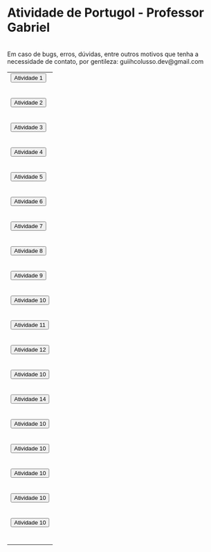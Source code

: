 # Atividade de Portugol - Professor Gabriel


<html>
<head>
</head>
<body>
<table>
<tr>
 <td>
<a href="https://raw.githubusercontent.com/guiihcolusso/AtividadePortugol/main/Atividade%201.por"><button>Atividade 1</button>
<br></br>

<a href="https://raw.githubusercontent.com/guiihcolusso/AtividadePortugol/main/Atividade%202.por"><button>Atividade 2</button>
<br></br>

<a href="https://raw.githubusercontent.com/guiihcolusso/AtividadePortugol/main/Atividade%203.por"><button>Atividade 3</button>
<br></br>

<a href="https://raw.githubusercontent.com/guiihcolusso/AtividadePortugol/main/Atividade%204.por"><button>Atividade 4</button>
<br></br>

<a href="https://raw.githubusercontent.com/guiihcolusso/AtividadePortugol/main/Atividade%205.por"><button>Atividade 5</button>
<br></br>

<a href="https://raw.githubusercontent.com/guiihcolusso/AtividadePortugol/main/Atividade%206.por"><button>Atividade 6</button>
<br></br>

<a href="https://raw.githubusercontent.com/guiihcolusso/AtividadePortugol/main/Atividade%207.por"><button>Atividade 7</button>
<br></br>

<a href="https://raw.githubusercontent.com/guiihcolusso/AtividadePortugol/main/Atividade%208.por"><button>Atividade 8</button>
<br></br>

<a href="https://raw.githubusercontent.com/guiihcolusso/AtividadePortugol/main/Atividade%209.por"><button>Atividade 9</button>
<br></br>

<a href="https://raw.githubusercontent.com/guiihcolusso/AtividadePortugol/main/Atividade%2010.por"><button>Atividade 10</button>
<br></br>

<a href="https://raw.githubusercontent.com/guiihcolusso/AtividadePortugol/main/Atividade%2011.por"><button>Atividade 11</button>
<br></br>

<a href="https://raw.githubusercontent.com/guiihcolusso/AtividadePortugol/main/Atividade%2012.por"><button>Atividade 12</button>
<br></br>

<a href="https://raw.githubusercontent.com/guiihcolusso/AtividadePortugol/main/Atividade%2010.por"><button>Atividade 10</button>
<br></br>

<a href="https://raw.githubusercontent.com/guiihcolusso/AtividadePortugol/main/Atividade%2014.por"><button>Atividade 14</button>
<br></br>

<a href="https://raw.githubusercontent.com/guiihcolusso/AtividadePortugol/main/Atividade%2010.por"><button>Atividade 10</button>
<br></br>

<a href="https://raw.githubusercontent.com/guiihcolusso/AtividadePortugol/main/Atividade%2010.por"><button>Atividade 10</button>
<br></br>

<a href="https://raw.githubusercontent.com/guiihcolusso/AtividadePortugol/main/Atividade%2010.por"><button>Atividade 10</button>
<br></br>

<a href="https://raw.githubusercontent.com/guiihcolusso/AtividadePortugol/main/Atividade%2010.por"><button>Atividade 10</button>
<br></br>

<a href="https://raw.githubusercontent.com/guiihcolusso/AtividadePortugol/main/Atividade%2010.por"><button>Atividade 10</button>
<br></br>

 </tr>
<br> Em caso de bugs, erros, dúvidas, entre outros motivos que tenha a necessidade de contato, por gentileza: guiihcolusso.dev@gmail.com </br>

</table>
</body>
